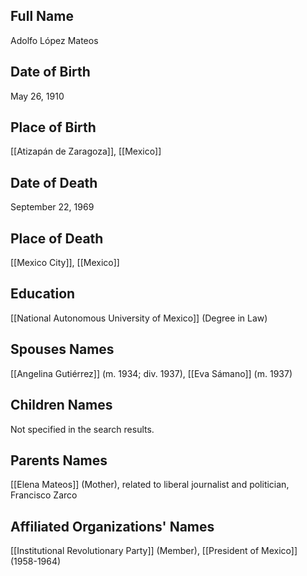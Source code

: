 ## Full Name
Adolfo López Mateos

## Date of Birth
May 26, 1910

## Place of Birth
[[Atizapán de Zaragoza]], [[Mexico]]

## Date of Death
September 22, 1969

## Place of Death
[[Mexico City]], [[Mexico]]

## Education
[[National Autonomous University of Mexico]] (Degree in Law)

## Spouses Names
[[Angelina Gutiérrez]] (m. 1934; div. 1937),
[[Eva Sámano]] (m. 1937)

## Children Names
Not specified in the search results.

## Parents Names
[[Elena Mateos]] (Mother), related to liberal journalist and politician, Francisco Zarco

## Affiliated Organizations' Names
[[Institutional Revolutionary Party]] (Member),
[[President of Mexico]] (1958-1964)

